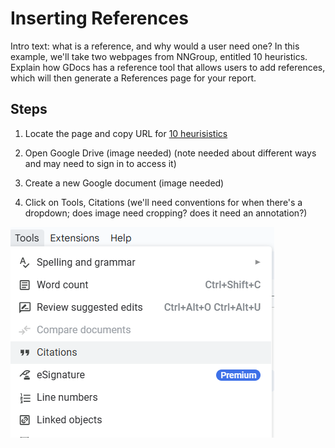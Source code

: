 # Inserting References

Intro text: what is a reference, and why would a user need one? In this example, we'll take two webpages from NNGroup, entitled 10 heuristics. Explain how GDocs has a reference tool that allows users to add references, which will then generate a References page for your report. 


## Steps

1. Locate the page and copy URL for [10 heurisistics](NNwebsite1)

2. Open Google Drive (image needed) (note needed about different ways and may need to sign in to access it)

3. Create a new Google document (image needed)

4. Click on Tools, Citations (we'll need conventions for when there's a dropdown; does image need cropping? does it need an annotation?)

![Tools Citations Dropdown tool from menu](assets/Tools-Citations-Dropdown.png)


